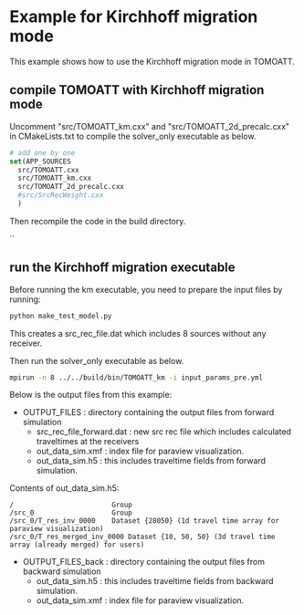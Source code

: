 # Example for Kirchhoff migration mode

This example shows how to use the Kirchhoff migration mode in TOMOATT.

## compile TOMOATT with Kirchhoff migration mode

Uncomment "src/TOMOATT_km.cxx" and "src/TOMOATT_2d_precalc.cxx" in CMakeLists.txt to compile the solver_only executable as below.

```cmake
# add one by one
set(APP_SOURCES
  src/TOMOATT.cxx
  src/TOMOATT_km.cxx
  src/TOMOATT_2d_precalc.cxx
  #src/SrcRecWeight.cxx
  )
```

Then recompile the code in the build directory.

``

## run the Kirchhoff migration executable

Before running the km executable, you need to prepare the input files by running:
    
```python
python make_test_model.py
```

This creates a src_rec_file.dat which includes 8 sources without any receiver.

Then run the solver_only executable as below.

```bash
mpirun -n 8 ../../build/bin/TOMOATT_km -i input_params_pre.yml
```

Below is the output files from this example:
- OUTPUT_FILES : directory containing the output files from forward simulation
  - src_rec_file_forward.dat : new src rec file which includes calculated traveltimes at the receivers
  - out_data_sim.xmf : index file for paraview visualization.
  - out_data_sim.h5 : this includes traveltime fields from forward simulation. 

Contents of out_data_sim.h5:
```
/                        Group
/src_0                   Group 
/src_0/T_res_inv_0000    Dataset {28050} (1d travel time array for paraview visualization)
/src_0/T_res_merged_inv_0000 Dataset {10, 50, 50} (3d travel time array (already merged) for users)
```

- OUTPUT_FILES_back : directory containing the output files from backward simulation
  - out_data_sim.h5 : this includes traveltime fields from backward simulation.
  - out_data_sim.xmf : index file for paraview visualization.